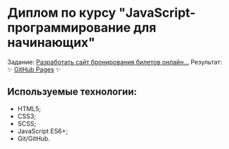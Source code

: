 # Диплом по курсу "JavaScript-программирование для начинающих"
Задание: [Разработать сайт бронирования билетов онлайн...](https://github.com/sav-roman/js-cp-diploma-edited)
Результат: ✨ [GitHub Pages](https://sav-roman.github.io/js-cp-diplom/) ✨

## Используемые технологии:
- HTML5;
- CSS3;
- SCSS;
- JavaScript ES6+;
- Git/GitHub.